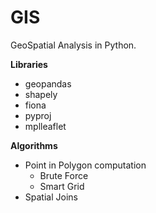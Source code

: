 # GIS
GeoSpatial Analysis in Python.

__Libraries__
  * geopandas
  * shapely
  * fiona
  * pyproj
  * mplleaflet

__Algorithms__

 * Point in Polygon computation
    * Brute Force
    * Smart Grid
 * Spatial Joins